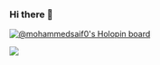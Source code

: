 ### Hi there 👋

[![@mohammedsaif0's Holopin board](https://holopin.io/api/user/board?user=mohammedsaif0)](https://holopin.io/@mohammedsaif0)


![](https://komarev.com/ghpvc/?username=Mohammed-Saif0)
<!--
**Mohammed-Saif0/Mohammed-Saif0** is a ✨ _special_ ✨ repository because its `README.md` (this file) appears on your GitHub profile.

Here are some ideas to get you started:

- 🔭 I’m currently working on ...
- 🌱 I’m currently learning ...
- 👯 I’m looking to collaborate on ...
- 🤔 I’m looking for help with ...
- 💬 Ask me about ...
- 📫 How to reach me: ...
- 😄 Pronouns: ...
- ⚡ Fun fact: ...
-->
